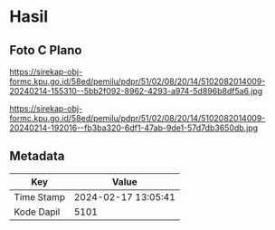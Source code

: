 # Hasil

## Foto C Plano

https://sirekap-obj-formc.kpu.go.id/58ed/pemilu/pdpr/51/02/08/20/14/5102082014009-20240214-155310--5bb2f092-8962-4293-a974-5d896b8df5a6.jpg

https://sirekap-obj-formc.kpu.go.id/58ed/pemilu/pdpr/51/02/08/20/14/5102082014009-20240214-192016--fb3ba320-6df1-47ab-9de1-57d7db3650db.jpg


## Metadata

| Key        | Value               |
| ---------- | ------------------- |
| Time Stamp | 2024-02-17 13:05:41 |
| Kode Dapil | 5101                |



